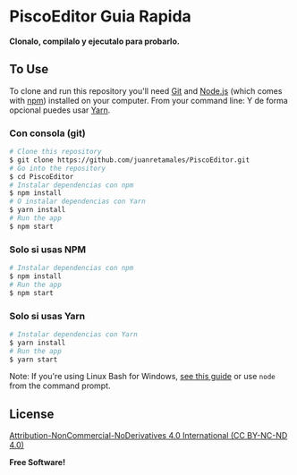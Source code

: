 # PiscoEditor Guia Rapida

**Clonalo, compilalo y ejecutalo para probarlo.**

## To Use

To clone and run this repository you'll need [Git](https://git-scm.com) and [Node.js](https://nodejs.org/en/download/) (which comes with [npm](http://npmjs.com)) installed on your computer. From your command line:
Y de forma opcional puedes usar [Yarn](https://yarnpkg.com/en/docs/install).

### Con consola (git)

```bash
# Clone this repository
$ git clone https://github.com/juanretamales/PiscoEditor.git
# Go into the repository
$ cd PiscoEditor
# Instalar dependencias con npm
$ npm install
# O instalar dependencias con Yarn
$ yarn install
# Run the app
$ npm start
```

### Solo si usas NPM

```bash
# Instalar dependencias con npm
$ npm install
# Run the app
$ npm start
```

### Solo si usas Yarn

```bash
# Instalar dependencias con Yarn
$ yarn install
# Run the app
$ yarn start
```

Note: If you're using Linux Bash for Windows, [see this guide](https://www.howtogeek.com/261575/how-to-run-graphical-linux-desktop-applications-from-windows-10s-bash-shell/) or use `node` from the command prompt.




## License

[Attribution-NonCommercial-NoDerivatives 4.0 International (CC BY-NC-ND 4.0) ](LICENSE.md)

**Free Software!**
